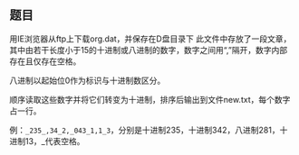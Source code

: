 ## 题目

用IE浏览器从ftp上下载org.dat，并保存在D盘目录下 此文件中存放了一段文章，其中由若干长度小于15的十进制或八进制的数字，数字之间用“,”隔开，数字内部存在且仅存在空格。 

八进制以起始位0作为标识与十进制数区分。 

顺序读取这些数字并将它们转变为十进制，排序后输出到文件new.txt，每个数字占一行。 

例：`_235_,34_2,_043_1,1_3`，分别是十进制235，十进制342，八进制281，十进制13，_代表空格。